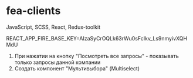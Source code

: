 # fea-clients
JavaScript, SCSS, React, Redux-toolkit

REACT_APP_FIRE_BASE_KEY=AIzaSyCrOQLk63rWu0sFcIkv_Ls9nmyivXQHMdU

1. При нажатии на кнопку "Посмотреть все запросы" - показывать только запросы данной компании
2. Создать компонент "Мультивыбора" (Multiselect)
